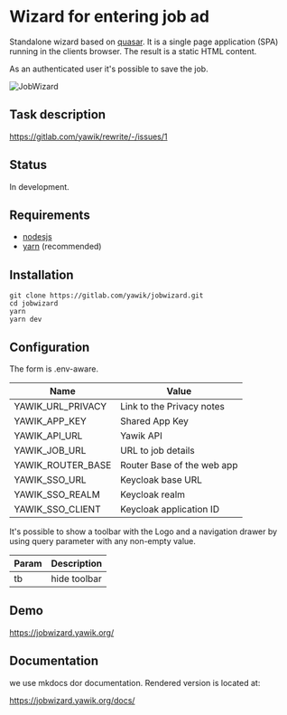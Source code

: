 # Wizard for entering job ad

Standalone wizard based on [quasar](https://quasar.dev/). It is a single page application (SPA) running in the  clients browser. The result is a static HTML content. 

As an authenticated user it's possible to save the job.

![JobWizard](./docs/jobwizard-animated.gif)

## Task description

https://gitlab.com/yawik/rewrite/-/issues/1

## Status

In development.

## Requirements

- [nodesjs](https://nodejs.org/)
- [yarn](https://yarnpkg.com/) (recommended)

## Installation

```
git clone https://gitlab.com/yawik/jobwizard.git
cd jobwizard
yarn
yarn dev
```

## Configuration

The form is .env-aware.  

| Name                         | Value                               | 
|------------------------------|-------------------------------------|
| YAWIK_URL_PRIVACY            | Link to the Privacy notes           |
| YAWIK_APP_KEY                | Shared App Key                      |
| YAWIK_API_URL                | Yawik API                           |
| YAWIK_JOB_URL                | URL to job details                  |
| YAWIK_ROUTER_BASE            | Router Base of the web app          |
| YAWIK_SSO_URL                | Keycloak base URL                   |  
| YAWIK_SSO_REALM              | Keycloak realm                      |  
| YAWIK_SSO_CLIENT             | Keycloak application ID             |  

It's possible to show a toolbar with the Logo and a navigation drawer by using query parameter with any non-empty value.

| Param        | Description       |
|--------------|-------------------|
| tb           | hide toolbar      |  

## Demo

https://jobwizard.yawik.org/

## Documentation

we use mkdocs dor documentation. Rendered version is located at:

https://jobwizard.yawik.org/docs/

